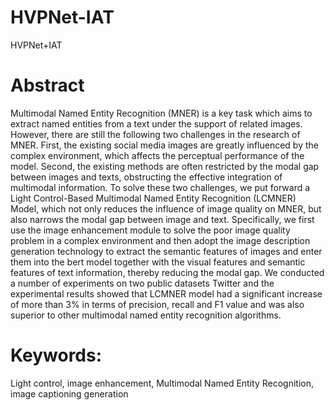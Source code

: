 # HVPNet-IAT
HVPNet+IAT
# Abstract
Multimodal Named Entity Recognition (MNER) is a key task which aims to extract named entities from a text under the support of related images. However, there are still the following two challenges in the research of MNER. First, the existing social media images are greatly influenced by the complex environment, which affects the perceptual performance of the model. Second, the existing methods are often restricted by the modal gap between images and texts, obstructing the effective integration of multimodal information. To solve these two challenges, we put forward a Light Control-Based Multimodal Named Entity Recognition (LCMNER) Model, which not only reduces the influence of image quality on MNER, but also narrows the modal gap between image and text. Specifically, we first use the image enhancement module to solve the poor image quality problem in a complex environment and then adopt the image description generation technology to extract the semantic features of images and enter them into the bert model together with the visual features and semantic features of text information, thereby reducing the modal gap. We conducted a number of experiments on two public datasets Twitter and the experimental results showed that LCMNER model had a significant increase of more than 3% in terms of precision, recall and F1 value and was also superior to other multimodal named entity recognition algorithms.   
# Keywords:
Light control, image enhancement, Multimodal Named Entity Recognition, image captioning generation

